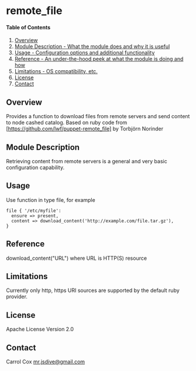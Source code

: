 # remote_file

#### Table of Contents

1. [Overview](#overview)
2. [Module Description - What the module does and why it is useful](#module-description)
4. [Usage - Configuration options and additional functionality](#usage)
5. [Reference - An under-the-hood peek at what the module is doing and how](#reference)
6. [Limitations - OS compatibility, etc.](#limitations)
7. [License](#license)
8. [Contact](#contact)

## Overview

Provides a function to download files from remote servers and send content to node cashed catalog.
Based on ruby code from [https://github.com/lwf/puppet-remote_file] by Torbjörn Norinder

## Module Description

Retrieving content from remote servers is a general and very basic
configuration capability.

## Usage

Use function in type file, for example

```puppet
file { '/etc/myfile':
  ensure => present,
  content => download_content('http://example.com/file.tar.gz'),
}
```
## Reference

download_content("URL") where URL is HTTP(S) resource

## Limitations

Currently only http, https URI sources are supported by the default
ruby provider.

## License

Apache License Version 2.0

## Contact

Carrol Cox <mr.jsdive@gmail.com>

